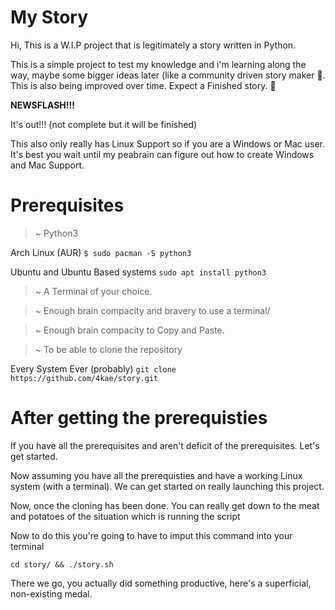 # My Story

Hi, This is a W.I.P project that is legitimately a story written in Python.

This is a simple project to test my knowledge and i'm learning along the way, maybe some bigger ideas later (like a community driven story maker 👀. This is also being improved over time. Expect a Finished story. 👀

 __NEWSFLASH!!!__

It's out!!! (not complete but it will be finished)

This also only really has Linux Support so if you are a Windows or Mac user. It's best you wait until my peabrain can figure out how to create Windows and Mac Support.

# Prerequisites

> ~ Python3

 Arch Linux (AUR)
`$ sudo pacman -S python3`

 Ubuntu and Ubuntu Based systems
`sudo apt install python3`

> ~  A Terminal of your choice.

> ~  Enough brain compacity and bravery to use a terminal/

> ~  Enough brain compacity to Copy and Paste.

> ~  To be able to clone the repository

 Every System Ever (probably)
`git clone https://github.com/4kae/story.git`

# After getting the prerequisties
If you have all the prerequisites and aren't deficit of the prerequisites. Let's get started.

Now assuming you have all the prerequisties and have a working Linux system (with a terminal). We can get started on really launching this project.

Now, once the cloning has been done. You can really get down to the meat and potatoes of the situation which is running the script

Now to do this you're going to have to imput this command into your terminal

`cd story/ && ./story.sh`

There we go, you actually did something productive, here's a superficial, non-existing medal.
